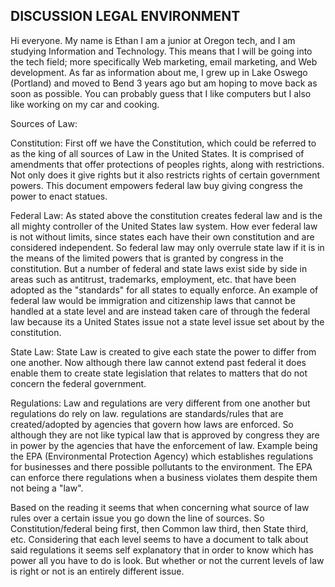 ## DISCUSSION LEGAL ENVIRONMENT

Hi everyone. My name is Ethan I am a junior at Oregon tech, and I am studying Information and Technology. This means that I will be going into the tech field; more specifically Web marketing, email marketing, and Web development. As far as information about me, I grew up in Lake Oswego (Portland) and moved to Bend 3 years ago but am hoping to move back as soon as possible. You can probably guess that I like computers but I also like working on my car and cooking.

Sources of Law:

Constitution: First off we have the Constitution, which could be referred to as the king of all sources of Law in the United States. It is comprised of amendments that offer protections of peoples rights, along with restrictions. Not only does it give rights but it also restricts rights of certain government powers. This document empowers federal law buy giving congress the power to enact statues.

Federal Law: As stated above the constitution creates federal law and is the all mighty controller of the United States law system. How ever federal law is not without limits, since states each have their own constitution and are considered independent. So federal law may only overrule state law if it is in the means of the limited powers that is granted by congress in the constitution. But a number of federal and state laws exist side by side in areas such as antitrust, trademarks, employment, etc. that have been adopted as the "standards" for all states to equally enforce. An example of federal law would be immigration and citizenship laws that cannot be handled at a state level and are instead taken care of through the federal law because its a United States issue not a state level issue set about by the constitution.

State Law: State Law is created to give each state the power to differ from one another. Now although there law cannot extend past federal it does enable them to create state legislation that relates to matters that do not concern the federal government.

Regulations: Law and regulations are very different from one another but regulations do rely on law. regulations are standards/rules that are created/adopted by agencies that govern how laws are enforced. So although they are not like typical law that is approved by congress they are in power by the agencies that have the enforcement of law. Example being the EPA (Environmental Protection Agency) which establishes regulations for businesses and there possible pollutants to the environment. The EPA can enforce there regulations when a business violates them despite them not being a "law".

Based on the reading it seems that when concerning what source of law rules over a certain issue you go down the line of sources. So Constitution/federal being first, then Common law third, then State third, etc. Considering that each level seems to have a document to talk about said regulations it seems self explanatory that in order to know which has power all you have to do is look. But whether or not the current levels of law is right or not is an entirely different issue. 

